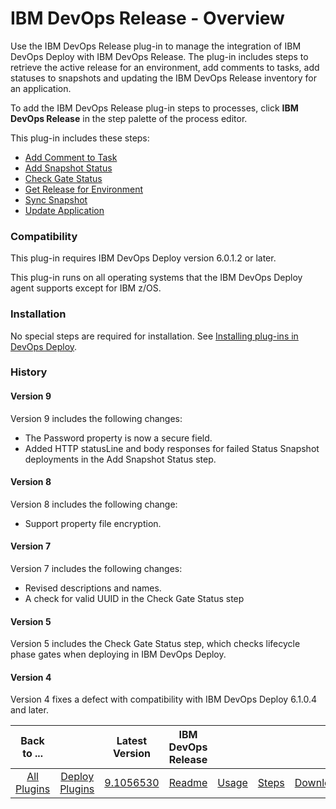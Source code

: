 
# IBM DevOps Release - Overview

Use the IBM DevOps Release plug-in to manage the integration of IBM DevOps Deploy with IBM DevOps Release. The plug-in includes steps to retrieve the active release for an environment, add comments to tasks, add statuses to snapshots and updating the IBM DevOps Release inventory for an application.

To add the IBM DevOps Release plug-in steps to processes, click **IBM DevOps Release** in the step palette of the process editor.

This plug-in includes these steps:

* [Add Comment to Task](#install_application " Add Comment to Task")
* [Add Snapshot Status](#add_snap_shot_status "Add Snapshot Status")
* [Check Gate Status](#check_gate_status "Check Gate Status")
* [Get Release for Environment](#get_release_for_environment "Get Release for Environment")
* [Sync Snapshot](#sync_snapshot "Sync Snapshot Status")
* [Update Application](#update_application "Update Application")

### Compatibility

This plug-in requires IBM DevOps Deploy version 6.0.1.2 or later.

This plug-in runs on all operating systems that the IBM DevOps Deploy agent supports except for IBM z/OS.

### Installation

No special steps are required for installation. See [Installing plug-ins in DevOps Deploy](https://community.ibm.com/community/user/wasdevops/blogs/laurel-dickson-bull1/2022/06/13/install-plugins "Installing plug-ins in DevOps Deploy").

### History

#### Version 9

Version 9 includes the following changes:

* The Password property is now a secure field.
* Added HTTP statusLine and body responses for failed Status Snapshot deployments in the Add Snapshot Status step.

#### Version 8

Version 8 includes the following change:

* Support property file encryption.

#### Version 7

Version 7 includes the following changes:

* Revised descriptions and names.
* A check for valid UUID in the Check Gate Status step

#### Version 5

Version 5 includes the Check Gate Status step, which checks lifecycle phase gates when deploying in IBM DevOps Deploy.

#### Version 4

Version 4 fixes a defect with compatibility with IBM DevOps Deploy 6.1.0.4 and later.


|Back to ...||Latest Version|IBM DevOps Release ||||
| :---: | :---: | :---: | :---: | :---: | :---: | :---: |
|[All Plugins](../../index.md)|[Deploy Plugins](../README.md)|[9.1056530](https://raw.githubusercontent.com/UrbanCode/IBM-UCD-PLUGINS/main/files/ucr-plugin/ucr-plugin-9.1056530.zip)|[Readme](README.md)|[Usage](usage.md)|[Steps](steps.md)|[Downloads](downloads.md)|
